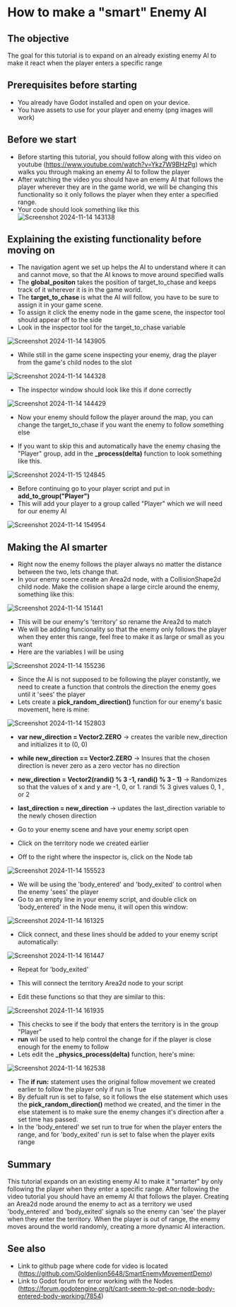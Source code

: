 # How to make a "smart" Enemy AI
## The objective
<p> The goal for this tutorial is to expand on an already existing enemy AI to make it react when the player enters a specific range</p>

## Prerequisites before starting
* You already have Godot installed and open on your device.
* You have assets to use for your player and enemy (png images will work)

## Before we start
* Before starting this tutorial, you should follow along with this video on youtube (https://www.youtube.com/watch?v=Ykz7W9BHzPg) which walks you through making an enemy AI to follow the player
* After watching the video you should have an enemy AI that follows the player wherever they are in the game world, we will be changing this functionality so it only follows the player when they
 enter a specified range.
* Your code should look something like this
![Screenshot 2024-11-14 143138](https://github.com/user-attachments/assets/ed7e5f25-6b15-4cc0-8599-689e524d4fc9)

## Explaining the existing functionality before moving on
* The navigation agent we set up helps the AI to understand where it can and cannot move, so that the AI knows to move around specified walls
* The **global_positon** takes the position of target_to_chase and keeps track of it wherever it is in the game world.
* The **target_to_chase** is what the AI will follow, you have to be sure to assign it in your game scene.
* To assign it click the enemy node in the game scene, the inspector tool should appear off to the side
* Look in the inspector tool for the target_to_chase variable

![Screenshot 2024-11-14 143905](https://github.com/user-attachments/assets/b88f2c61-ff4d-4a29-a87c-1547ed848c46)

* While still in the game scene inspecting your enemy, drag the player from the game's child nodes to the slot

![Screenshot 2024-11-14 144328](https://github.com/user-attachments/assets/24ac5b69-4b5a-4bee-b3a8-4f63dfcbf89d)

* The inspector window should look like this if done correctly

![Screenshot 2024-11-14 144429](https://github.com/user-attachments/assets/35edd61e-dcaf-4fb9-9486-8a48bd10ae92)

* Now your enemy should follow the player around the map, you can change the target_to_chase if you want the enemy to follow something else

* If you want to skip this and automatically have the enemy chasing the "Player" group, add in the **_process(delta)** function to look something like this.

![Screenshot 2024-11-15 124845](https://github.com/user-attachments/assets/9349f5b0-375d-4ac3-87b5-134470e558a1)

* Before continuing go to your player script and put in **add_to_group("Player")**
* This will add your player to a group called "Player" which we will need for our enemy AI

![Screenshot 2024-11-14 154954](https://github.com/user-attachments/assets/77620196-fc85-4c3a-a9c2-d4e2111ea7a1)

## Making the AI smarter
* Right now the enemy follows the player always no matter the distance between the two, lets change that.
* In your enemy scene create an Area2d node, with a CollisionShape2d child node. Make the collision shape a large circle around the enemy, something like this:

![Screenshot 2024-11-14 151441](https://github.com/user-attachments/assets/4f540915-ffd5-40fc-8a93-274af01e2cb6)

* This will be our enemy's 'territory' so rename the Area2d to match
* We will be adding funcionality so that the enemy only follows the player when they enter this range, feel free to make it as large or small as you want
* Here are the variables I will be using

![Screenshot 2024-11-14 155236](https://github.com/user-attachments/assets/e48049f7-8ce5-4da7-80e9-f4f1241fd2de)


* Since the AI is not supposed to be following the player constantly, we need to create a function that controls the direction the enemy goes until it 'sees' the player
* Lets create a **pick_random_direction()** function for our enemy's basic movement, here is mine:

![Screenshot 2024-11-14 152803](https://github.com/user-attachments/assets/c7078f25-c8d8-4ee3-ab70-6948701cdb72)

* **var new_direction = Vector2.ZERO** -> creates the varible new_direction and initializes it to (0, 0)
* **while new_direction == Vector2.ZERO** -> Insures that the chosen direction is never zero as a zero vector has no direction
* **new_direction = Vector2(randi() % 3 -1, randi() % 3 - 1)** -> Randomizes so that the values of x and y are -1, 0, or 1. randi % 3 gives values 0, 1 , or 2
* **last_direction = new_direction** -> updates the last_direction variable to the newly chosen direction

* Go to your enemy scene and have your enemy script open
* Click on the territory node we created earlier
* Off to the right where the inspector is, click on the Node tab

![Screenshot 2024-11-14 155523](https://github.com/user-attachments/assets/cef0ea1e-493e-41a2-89b1-8175d4eb4d3e)

* We will be using the 'body_entered' and 'body_exited' to control when the enemy 'sees' the player
* Go to an empty line in your enemy script, and double click on 'body_entered' in the Node menu, it will open this window:

![Screenshot 2024-11-14 161325](https://github.com/user-attachments/assets/387ee0da-bb57-49fb-b260-494db66f4d03)

* Click connect, and these lines should be added to your enemy script automatically:

![Screenshot 2024-11-14 161447](https://github.com/user-attachments/assets/0f92bbf1-0129-45a9-bdeb-260db3dfd513)

* Repeat for 'body_exited'
* This will connect the territory Area2d node to your script

* Edit these functions so that they are similar to this:

![Screenshot 2024-11-14 161935](https://github.com/user-attachments/assets/130db0a5-e8c9-4feb-98cf-c69fb2a555bb)

* This checks to see if the body that enters the territory is in the group "Player"
* **run** wil be used to help control the change for if the player is close enough for the enemy to follow
* Lets edit the **_physics_process(delta)** function, here's mine:

![Screenshot 2024-11-14 162538](https://github.com/user-attachments/assets/fb0e3c5d-6694-4156-98d5-ebd6e6e3b17b)

* The **if run:** statement uses the original follow movement we created earlier to follow the player only if run is True
* By defualt run is set to false, so it follows the else statement which uses the **pick_random_direction()** method we created, and the timer in the else statement is
to make sure the enemy changes it's direction after a set time has passed.
* In the 'body_entered' we set run to true for when the player enters the range, and for 'body_exited' run is set to false when the player exits range

## Summary
<p> This tutorial expands on an existing enemy AI to make it "smarter" by only following the player when they enter a specific range. After following
the video tutorial you should have an ememy AI that follows the player. Creating an Area2d node around the enemy to act as a territory we used
'body_entered' and 'body_exited' signals so the enemy can 'see' the player when they enter the territory. When the player is out of range,
the enemy moves around the world randomly, creating a more dynamic AI interaction.</p>

## See also
* Link to github page where code for video is located (https://github.com/Goldenlion5648/SmartEnemyMovementDemo)
* Link to Godot forum for error working with the Nodes (https://forum.godotengine.org/t/cant-seem-to-get-on-node-body-entered-body-working/7854)
